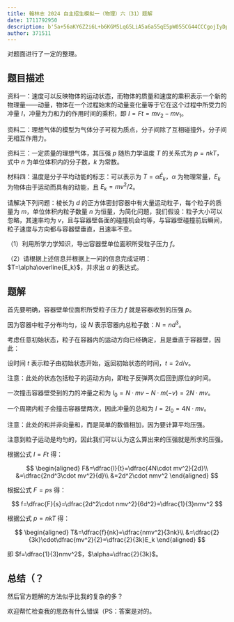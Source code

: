 ```yaml
---
title: 翰林志 2024 自主招生模拟一（物理）六（31）题解
date: 1711792950
description: b'5a+56aKY6Z2i6L+b6KGM5LqG5LiA5a6a55qE5pW055CG44CCCgojIyDpopjnm67mj4/ov7AKCui1hOaWmeS4gO+8mumAn+W6puWPr+S7peWPjeaYoOeJqeS9k+eahOi/kOWKqOeKtuaAge+8jOiAjOeJqeS9k+eahOi0qOmHj+WSjOmAn+W6pueahOS5mOenr+ihqOekuuS4gOS4quaWsOeahOeJqeeQhumHj+KAlOKAlOWKqOmHj++8jOeJqeS9k+WcqOS4gOS4qui/h+eoi+Wni+acq+eahOWKqOmHj+WPmOWMlumHj+etieS6juWug+WcqOi/meS4qui/h+eoi+S4reaJgOWPl+WKm+eahOWGsumHjyAkSSTvvIzlhrLph4/kuLrlipvlkozlipvnmoTkvZznlKjml7bpl7TnmoTkuZjnp6/vvIzljbMgJEk9RnQ9bXZf'
author: 371511
---
```


对题面进行了一定的整理。

## 题目描述

资料一：速度可以反映物体的运动状态，而物体的质量和速度的乘积表示一个新的物理量——动量，物体在一个过程始末的动量变化量等于它在这个过程中所受力的冲量 $I$，冲量为力和力的作用时间的乘积，即 $I=Ft=mv_2-mv_1$。

资料二：理想气体的模型为气体分子可视为质点，分子间除了互相碰撞外，分子间无相互作用力。

资料三：一定质量的理想气体，其压强 $p$ 随热力学温度 $T$ 的关系式为 $p=nkT$，式中 $n$ 为单位体积内的分子数，$k$ 为常数。

材料四：温度是分子平均动能的标志：可以表示为 $T=\alpha\bar{E}_k$，$\alpha$ 为物理常量，$E_k$ 为物体由于运动而具有的动能，且 $E_k=mv^2/2$。

请解决下列问题：棱长为 $d$ 的正方体密封容器中有大量运动粒子，每个粒子的质量为 $m$，单位体积内粒子数量 $n$ 为恒量，为简化问题，我们假设：粒子大小可以忽略，其速率均为 $v$，且与容器壁各面的碰撞机会均等，与容器壁碰撞前后瞬间，粒子速度与方向都与容器壁垂直，且速率不变。

（1）利用所学力学知识，导出容器壁单位面积所受粒子压力 $f$。

（2）请根据上述信息并根据上一问的信息完成证明：$T=\alpha\overline{E_k}$，并求出 $\alpha$ 的表达式。

## 题解

首先要明确，容器壁单位面积所受粒子压力 $f$ 就是容器收到的压强 $p$。

因为容器中粒子分布均匀，设 $N$ 表示容器内总粒子数：$N=nd^3$。

考虑任意初始状态，粒子在容器内的运动方向已经确定，且是垂直于容器壁，因此：

设时间 $t$ 表示粒子由初始状态开始，返回初始状态的时间，$t=2d/v$。

注意：此处的状态包括粒子的运动方向，即粒子反弹两次后回到原位的时间。

一次撞击容器壁受到的力的冲量之和为 $I_0=N\cdot mv-N\cdot m(-v)=2N\cdot mv$。

一个周期内粒子会撞击容器壁两次，因此冲量的总和为 $I=2I_0=4N\cdot mv$。

注意：此处的和并非向量和，而是简单的数值相加，因为要计算平均压强。

注意到粒子运动是均匀的，因此我们可以认为这么算出来的压强就是所求的压强。

根据公式 $I=Ft$ 得：

$$
\begin{aligned}
F&=\dfrac{I}{t}=\dfrac{4N\cdot mv^2}{2d}\\
&=\dfrac{2nd^3\cdot mv^2}{d}\\
&=2d^2\cdot nmv^2
\end{aligned}
$$

根据公式 $F=ps$ 得：

$$
f=\dfrac{F}{s}=\dfrac{2d^2\cdot nmv^2}{6d^2}=\dfrac{1}{3}nmv^2
$$

根据公式 $p=nkT$ 得：

$$
\begin{aligned}
T&=\dfrac{f}{nk}=\dfrac{nmv^2}{3nk}\\
&=\dfrac{2}{3k}\cdot\dfrac{mv^2}{2}=\dfrac{2}{3k}E_k
\end{aligned}
$$

即 $f=\dfrac{1}{3}nmv^2$，$\alpha=\dfrac{2}{3k}$。

## 总结（？

然后官方题解的方法似乎比我的复杂的多？

欢迎帮忙检查我的思路有什么错误（PS：答案是对的。
